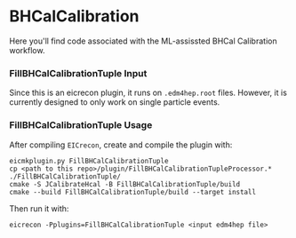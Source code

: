 # BHCalCalibration

Here you'll find code associated with the ML-assissted BHCal Calibration workflow.

### FillBHCalCalibrationTuple Input

Since this is an eicrecon plugin, it runs on `.edm4hep.root` files.  However, it is currently designed
to only work on single particle events.

### FillBHCalCalibrationTuple Usage

After compiling `EICrecon`, create and compile the plugin with:

```
eicmkplugin.py FillBHCalCalibrationTuple
cp <path to this repo>/plugin/FillBHCalCalibrationTupleProcessor.* ./FillBHCalCalibrationTuple/
cmake -S JCalibrateHcal -B FillBHCalCalibrationTuple/build
cmake --build FillBHCalCalibrationTuple/build --target install
```

Then run it with:

```
eicrecon -Pplugins=FillBHCalCalibrationTuple <input edm4hep file>
```
